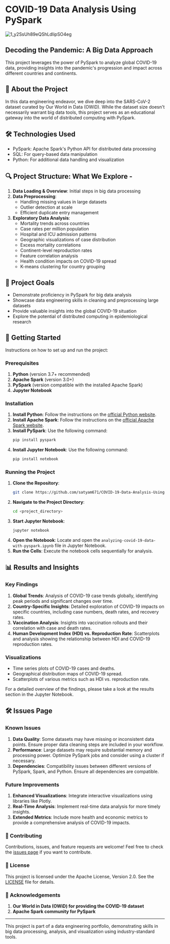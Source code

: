 # COVID-19 Data Analysis Using PySpark
![1_y2SsUh89eQShLdIipSO4eg](https://github.com/user-attachments/assets/0a8b8416-ba41-4d6a-a588-129f4f6026cd)

## Decoding the Pandemic: A Big Data Approach

This project leverages the power of PySpark to analyze global COVID-19 data, providing insights into the pandemic's progression and impact across different countries and continents.

## 🦠 About the Project

In this data engineering endeavor, we dive deep into the SARS-CoV-2 dataset curated by Our World in Data (OWiD). While the dataset size doesn't necessarily warrant big data tools, this project serves as an educational gateway into the world of distributed computing with PySpark.

## 🛠 Technologies Used

- PySpark: Apache Spark's Python API for distributed data processing
- SQL: For query-based data manipulation
- Python: For additional data handling and visualization

## 🔍 Project Structure: What We Explore -

1. **Data Loading & Overview**: Initial steps in big data processing
2. **Data Preprocessing**: 
   - Handling missing values in large datasets
   - Outlier detection at scale
   - Efficient duplicate entry management
3. **Exploratory Data Analysis**:
   - Mortality trends across countries
   - Case rates per million population
   - Hospital and ICU admission patterns
   - Geographic visualizations of case distribution
   - Excess mortality correlations
   - Continent-level reproduction rates
   - Feature correlation analysis
   - Health condition impacts on COVID-19 spread
   - K-means clustering for country grouping

## 🎯 Project Goals

- Demonstrate proficiency in PySpark for big data analysis
- Showcase data engineering skills in cleaning and preprocessing large datasets
- Provide valuable insights into the global COVID-19 situation
- Explore the potential of distributed computing in epidemiological research

## 🚀 Getting Started

Instructions on how to set up and run the project:

### Prerequisites
1. **Python** (version 3.7+ recommended)
2. **Apache Spark** (version 3.0+)
3. **PySpark** (version compatible with the installed Apache Spark)
4. **Jupyter Notebook**

### Installation
1. **Install Python**: Follow the instructions on the [official Python website](https://www.python.org/downloads/).
2. **Install Apache Spark**: Follow the instructions on the [official Apache Spark website](https://spark.apache.org/downloads.html).
3. **Install PySpark**: Use the following command:
    ```bash
    pip install pyspark
    ```
4. **Install Jupyter Notebook**: Use the following command:
    ```bash
    pip install notebook
    ```

### Running the Project
1. **Clone the Repository**: 
    ```bash
    git clone https://github.com/satyam671/COVID-19-Data-Analysis-Using-PySpark.git
    ```
2. **Navigate to the Project Directory**:
    ```bash
    cd <project_directory>
    ```
3. **Start Jupyter Notebook**:
    ```bash
    jupyter notebook
    ```
4. **Open the Notebook**: Locate and open the `analyzing-covid-19-data-with-pyspark.ipynb` file in Jupyter Notebook.
5. **Run the Cells**: Execute the notebook cells sequentially for analysis.


## 📊 Results and Insights

### Key Findings
1. **Global Trends**: Analysis of COVID-19 case trends globally, identifying peak periods and significant changes over time.
2. **Country-Specific Insights**: Detailed exploration of COVID-19 impacts on specific countries, including case numbers, death rates, and recovery rates.
3. **Vaccination Analysis**: Insights into vaccination rollouts and their correlation with case and death rates.
4. **Human Development Index (HDI) vs. Reproduction Rate**: Scatterplots and analysis showing the relationship between HDI and COVID-19 reproduction rates.

### Visualizations
- Time series plots of COVID-19 cases and deaths.
- Geographical distribution maps of COVID-19 spread.
- Scatterplots of various metrics such as HDI vs. reproduction rate.

For a detailed overview of the findings, please take a look at the results section in the Jupyter Notebook.

## 🛠️ Issues Page

### Known Issues
1. **Data Quality**: Some datasets may have missing or inconsistent data points. Ensure proper data cleaning steps are included in your workflow.
2. **Performance**: Large datasets may require substantial memory and processing power. Optimize PySpark jobs and consider using a cluster if necessary.
3. **Dependencies**: Compatibility issues between different versions of PySpark, Spark, and Python. Ensure all dependencies are compatible.

### Future Improvements
1. **Enhanced Visualizations**: Integrate interactive visualizations using libraries like Plotly.
2. **Real-Time Analysis**: Implement real-time data analysis for more timely insights.
3. **Extended Metrics**: Include more health and economic metrics to provide a comprehensive analysis of COVID-19 impacts.

### 🤝 Contributing

Contributions, issues, and feature requests are welcome! Feel free to check the [issues page](https://github.com/satyam671/COVID-19-Data-Analysis-Using-PySpark/issues) if you want to contribute.

### 📝 License

This project is licensed under the Apache License, Version 2.0. See the [LICENSE](https://github.com/satyam671/COVID-19-Data-Analysis-Using-PySpark/blob/main/LICENSE) file for details.

### 🙏 Acknowledgements

1. **Our World in Data (OWiD) for providing the COVID-19 dataset**
2. **Apache Spark community for PySpark**

---

This project is part of a data engineering portfolio, demonstrating skills in big data processing, analysis, and visualization using industry-standard tools.
